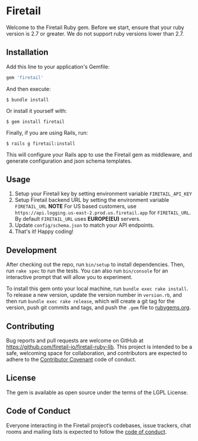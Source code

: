 # Firetail

Welcome to the Firetail Ruby gem. Before we start, ensure that your ruby version is 2.7 or greater. We do not support ruby versions lower than 2.7.

## Installation

Add this line to your application's Gemfile:

```ruby
gem 'firetail'
```

And then execute:

    $ bundle install

Or install it yourself with:

    $ gem install firetail

Finally, if you are using Rails, run:

    $ rails g firetail:install

This will configure your Rails app to use the Firetail gem as middleware, and generate configuration and json schema templates.

## Usage

1. Setup your Firetail key by setting environment variable `FIRETAIL_API_KEY`
2. Setup Firetail backend URL by setting the environment variable `FIRETAIL_URL`
**NOTE** For US based customers, use `https://api.logging.us-east-2.prod.us.firetail.app` for `FIRETAIL_URL`. By default `FIRETAIL_URL` uses **EUROPE(EU)** servers.
3. Update `config/schema.json` to match your API endpoints.
4. That's it! Happy coding!

## Development

After checking out the repo, run `bin/setup` to install dependencies. Then, run `rake spec` to run the tests. You can also run `bin/console` for an interactive prompt that will allow you to experiment.

To install this gem onto your local machine, run `bundle exec rake install`. To release a new version, update the version number in `version.rb`, and then run `bundle exec rake release`, which will create a git tag for the version, push git commits and tags, and push the `.gem` file to [rubygems.org](https://rubygems.org).

## Contributing

Bug reports and pull requests are welcome on GitHub at https://github.com/firetail-io/firetail-ruby-lib. This project is intended to be a safe, welcoming space for collaboration, and contributors are expected to adhere to the [Contributor Covenant](http://contributor-covenant.org) code of conduct.

## License

The gem is available as open source under the terms of the LGPL License.

## Code of Conduct

Everyone interacting in the Firetail project’s codebases, issue trackers, chat rooms and mailing lists is expected to follow the [code of conduct](https://github.com/firetail-io/firetail-ruby-lib/blob/main/CODE_OF_CONDUCT.md).
